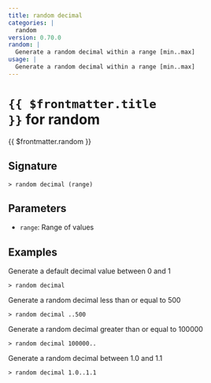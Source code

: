 ```yaml
---
title: random decimal
categories: |
  random
version: 0.70.0
random: |
  Generate a random decimal within a range [min..max]
usage: |
  Generate a random decimal within a range [min..max]
---
```


# <code>{{ $frontmatter.title }}</code> for random

<div class='command-title'>{{ $frontmatter.random }}</div>

## Signature

```> random decimal (range)```

## Parameters

 -  `range`: Range of values

## Examples

Generate a default decimal value between 0 and 1
```shell
> random decimal
```

Generate a random decimal less than or equal to 500
```shell
> random decimal ..500
```

Generate a random decimal greater than or equal to 100000
```shell
> random decimal 100000..
```

Generate a random decimal between 1.0 and 1.1
```shell
> random decimal 1.0..1.1
```
